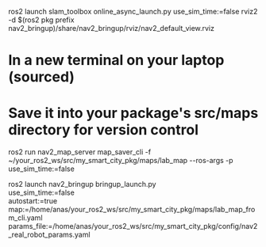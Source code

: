 ros2 launch slam_toolbox online_async_launch.py use_sim_time:=false 
rviz2 -d $(ros2 pkg prefix nav2_bringup)/share/nav2_bringup/rviz/nav2_default_view.rviz
  # In a new terminal on your laptop (sourced)
# Save it into your package's src/maps directory for version control
ros2 run nav2_map_server map_saver_cli -f ~/your_ros2_ws/src/my_smart_city_pkg/maps/lab_map --ros-args -p use_sim_time:=false


ros2 launch nav2_bringup bringup_launch.py \
    use_sim_time:=false \
    autostart:=true \
    map:=/home/anas/your_ros2_ws/src/my_smart_city_pkg/maps/lab_map_from_cli.yaml \
    params_file:=/home/anas/your_ros2_ws/src/my_smart_city_pkg/config/nav2_real_robot_params.yaml
